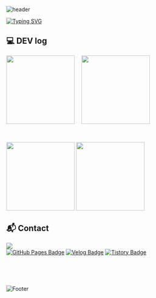 ![header](https://capsule-render.vercel.app/api?type=waving&color=DC143C)

[![Typing SVG](https://readme-typing-svg.demolab.com?font=Alkatra&weight=500&size=45&duration=3500&pause=3&color=DC143C&center=true&vCenter=false&multiline=true&repeat=true&width=1000&height=100&lines=Welcome+to+Joonamin's+GitHub!👋)](https://git.io/typing-svg)
<br>

## 💻 DEV log 
<p>
  <img height="180em" src="https://github-readme-stats.vercel.app/api?username=joonamin&show_icons=true&theme=radical"> 
  <img height="180em" src="https://github-readme-stats.vercel.app/api/top-langs/?username=joonamin&layout=compact&show_icons=true&theme=radical">
</p>
<br>

<p>
  <img height="180em" src="http://mazassumnida.wtf/api/v2/generate_badge?boj=joonamin44">
  <img height="180em" src="http://mazassumnida.wtf/api/v2/generate_badge?boj=jooooooon">
</p>



## 📬 Contact
<div>
   <a href="mailto:joonamin44@gmail.com">
          <img src="https://img.shields.io/badge/Gmail-EA4335?style=for-the-badge&logo=Gmail&logoColor=white"/> 
</div>
<div style={"display": "flex"}>
  <a href="https://joonamin.github.io"><img src="https://img.shields.io/badge/GitHub%20Pages-181717?style=for-the-badge&logo=github&logoColor=white" alt="GitHub Pages Badge"/></a>
  <a href="https://velog.io/@joonamin44"><img src="https://img.shields.io/badge/Velog-20c997?style=for-the-badge&logo=Vimeo&logoColor=white" alt="Velog Badge"/></a>
  <a href="https://kangminjun.tistory.com/"><img src="https://img.shields.io/badge/Tistory-E5511E?style=for-the-badge&logo=Blogger&logoColor=white" alt="Tistory Badge"/></a>
</div>

<br><br><br>

![Footer](https://capsule-render.vercel.app/api?type=waving&color=DC143C&height=150&section=footer)
